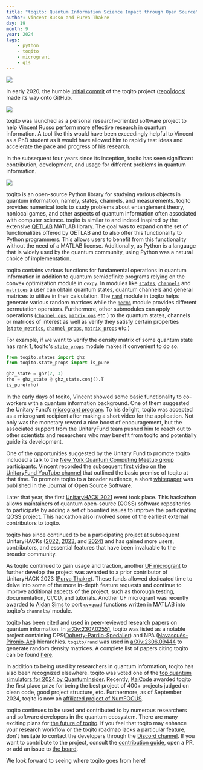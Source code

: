 ```yaml
---
title: "toqito: Quantum Information Science Impact through Open Source"
author: Vincent Russo and Purva Thakre
day: 19
month: 9
year: 2024
tags:
    - python
    - toqito
    - microgrant
    - qis
---
```


![](/images/toqito_logo.png)

In early 2020, the humble [initial commit](https://github.com/vprusso/toqito/commit/a2f2449c4b9de81becff41cb25f1bca3fa180e8b) of the toqito project ([repo](https://github.com/vprusso/toqito)|[docs](https://toqito.readthedocs.io/en/latest/index.html)) made its way onto GitHub.

![](/images/toqito_first_commit.png)

toqito was launched as a personal research-oriented software project to help Vincent Russo perform more effective research in quantum information. A  tool like this would have been exceedingly helpful to Vincent as a PhD student as it would have allowed him to rapidly test ideas and accelerate the pace and progress of his research.

In the subsequent four years since its inception, toqito has seen significant contribution, development, and usage for different problems in quantum information.

![](/images/toqito_stars.png)

toqito is an open-source Python library for studying various objects in quantum information, namely, states, channels, and measurements. toqito provides numerical tools to study problems about entanglement theory, nonlocal games, and other aspects of quantum information often associated with computer science. toqito is similar to and indeed inspired by the extensive [QETLAB]() MATLAB library. The goal was to expand on the set of functionalities offered by QETLAB and to also offer this functionality to Python programmers. This allows users to benefit from this functionality without the need of a MATLAB license. Additionally, as Python is a language that is widely used by the quantum community, using Python was a natural choice of implementation.

toqito contains various functions for fundamental operations in quantum information in addition to quantum semidefinite programs
relying on the convex optimization module in `cvxpy`. In modules like [`states`](https://toqito.readthedocs.io/en/latest/autoapi/states/index.html), [`channels`](https://toqito.readthedocs.io/en/latest/autoapi/channels/index.html) and [`matrices`](https://toqito.readthedocs.io/en/latest/autoapi/matrices/index.html) a user can obtain quantum states, quantum channels and general matrices to utilize in their calculation. The [`rand`](https://toqito.readthedocs.io/en/latest/autoapi/rand/index.html) module in toqito helps generate various random matrices while the [`perms`](https://toqito.readthedocs.io/en/latest/autoapi/perms/index.html) module provides different permutation operators. Furthermore, other submodules can apply operations ([`channel_ops`](https://toqito.readthedocs.io/en/latest/autoapi/channel_ops/index.html), [`matrix_ops`](https://toqito.readthedocs.io/en/latest/autoapi/matrix_props/index.html) etc.) to the quantum states, channels or matrices of interest as well as verify they satisfy certain properties ([`state_metrics`](https://toqito.readthedocs.io/en/latest/autoapi/state_metrics/index.html), [`channel_props`](https://toqito.readthedocs.io/en/latest/autoapi/channel_props/index.html), [`matrix_props`](https://toqito.readthedocs.io/en/latest/autoapi/matrix_props/index.html) etc.)

For example, if we want to verify the density matrix of some quantum state has rank 1, toqito's [`state_props`](https://toqito.readthedocs.io/en/latest/autoapi/state_props/index.html) module makes it convenient to do so. 

```py
from toqito.states import ghz
from toqito.state_props import is_pure

ghz_state = ghz(2, 3)
rho = ghz_state @ ghz_state.conj().T
is_pure(rho)
```

In the early days of toqito, Vincent showed some basic functionality to co-workers with a quantum information background. One of them suggested the Unitary Fund’s [microgrant program](https://unitary.fund/grants/). To his delight, toqito was accepted as a microgrant recipient after making a short video for the application. Not only was the monetary reward a nice boost of encouragement, but the associated support from the UnitaryFund team pushed him to reach out to other scientists and researchers who may benefit from toqito and potentially guide its development. 

One of the opportunities suggested by the Unitary Fund to promote toqito included a talk to the  [New York Quantum Computing Meetup group](https://www.meetup.com/new-york-quantum-computing-meetup/) participants. Vincent recorded the subsequent [first video on the UnitaryFund YouTube channel](https://www.youtube.com/watch?v=6R7qSszJwBI) that outlined the basic premise of toqito at that time. To promote toqito to a broader audience, a short [whitepaper](https://joss.theoj.org/papers/10.21105/joss.03082) was published in the Journal of Open Source Software.

Later that year, the first [UnitaryHACK 2021](https://unitary.fund/posts/unitaryhack2021/) event took place. This hackathon allows maintainers of quantum open-source (QOSS) software repositories to participate by adding a set of bountied issues to improve the participating QOSS project. This hackathon also involved some of the earliest external contributors to toqito. 

toqito has since continued to be a participating project at subsequent UnitaryHACKs ([2022](https://unitary.fund/posts/2022unitaryhack/), [2023](https://unitary.fund/posts/2023_unitaryhack/), and [2024](https://unitaryhack.dev/)) and has gained more users, contributors, and essential features that have been invaluable to the broader community. 

As toqito continued to gain usage and traction, another [UF microgrant](https://unitary.fund/grants/) to further develop the project was awarded to a prior contributor of UnitaryHACK 2023 ([Purva Thakre](https://github.com/purva-thakre)). These funds allowed dedicated time to delve into some of the more in-depth feature requests and continue to improve additional aspects of the project, such as thorough testing, documentation, CI/CD, and tutorials. Another UF microgrant was recently awarded to [Aidan Sims](https://www.linkedin.com/in/aidan-sims) to port [`cvxquad`](https://github.com/hfawzi/cvxquad) functions written in MATLAB into toqito's `channels/` module.

toqito has been cited and used in peer-reviewed research papers on quantum information. In [arXiv:2307.02551](https://arxiv.org/abs/2307.02551), toqito was listed as a notable project containing DPS([Doherty-Parrilo-Spedalier](https://arxiv.org/abs/quant-ph/0112007)) and NPA ([Navascués-Pironio-Ací](https://arxiv.org/abs/quant-ph/0607119)) hierarchies. `toqito/rand` was used in [arXiv:2306.09444](https://arxiv.org/abs/2306.09444) to generate random density matrices. A complete list of papers citing toqito can be found [here](https://github.com/vprusso/toqito?tab=readme-ov-file#references).

In addition to being used by researchers in quantum information, toqito has also been recognized elsewhere. toqito was voted one of the [top quantum simulators for 2024 by QuantumInsider](https://thequantuminsider.com/2022/06/14/top-63-quantum-computer-simulators-for-2022/). Recently, [KaiCode](https://www.kaicode.org/2024.html) awarded toqito the first place prize for being the best project of 400+ projects judged on clean code, good project structure, etc. Furthermore, as of September 2024, toqito is now an [affiliated project of NumFOCUS](https://numfocus.medium.com/august-september-project-updates-e3dac6f86aa8).

toqito continues to be used and contributed to by numerous researchers and software developers in the quantum ecosystem. There are many exciting plans for [the future of toqito](https://github.com/vprusso/toqito/wiki). If you feel that toqito may enhance your research workflow or the toqito roadmap lacks a particular feature, don’t hesitate to contact the developers through the [Discord channel](https://discord.com/channels/764231928676089909/1172282184833454090). If you want to contribute to the project, consult the [contribution guide](https://toqito.readthedocs.io/en/latest/contributing.html), open a PR, or add an issue to [the board](https://github.com/vprusso/toqito/issues).

We look forward to seeing where toqito goes from here!